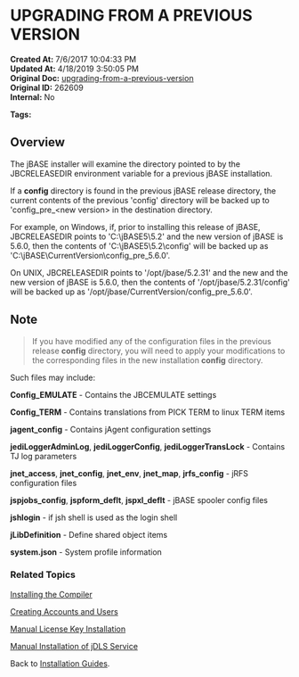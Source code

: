 # UPGRADING FROM A PREVIOUS VERSION

**Created At:** 7/6/2017 10:04:33 PM  
**Updated At:** 4/18/2019 3:50:05 PM  
**Original Doc:** [upgrading-from-a-previous-version](https://docs.jbase.com/36690-installation-guides/upgrading-from-a-previous-version)  
**Original ID:** 262609  
**Internal:** No  

**Tags:**
<badge text='jbase upgrade' vertical='middle' />
<badge text='upgrade' vertical='middle' />

## Overview

The jBASE installer will examine the directory pointed to by the JBCRELEASEDIR environment variable for a previous jBASE installation.

If a **config** directory is found in the previous jBASE release directory, the current contents of the previous 'config' directory will be backed up to 'config\_pre\_&lt;new version&gt; in the destination directory.

For example, on Windows, if, prior to installing this release of jBASE, JBCRELEASEDIR points to 'C:\jBASE5\5.2' and the new version of jBASE is 5.6.0, then the contents of 'C:\jBASE5\5.2\config' will be backed up as 'C:\jBASE\CurrentVersion\config\_pre\_5.6.0'.

On UNIX, JBCRELEASEDIR points to '/opt/jbase/5.2.31' and the new and the new version of jBASE is 5.6.0, then the contents of '/opt/jbase/5.2.31/config' will be backed up as '/opt/jbase/CurrentVersion/config\_pre\_5.6.0'.

## Note

>If you have modified any of the configuration files in the previous release **config** directory, you will need to apply your modifications to the corresponding files in the new installation **config** directory.

Such files may include:

**Config\_EMULATE** - Contains the JBCEMULATE settings

**Config\_TERM** - Contains translations from PICK TERM to linux TERM items

**jagent\_config** - Contains jAgent configuration settings

**jediLoggerAdminLog**, **jediLoggerConfig**, **jediLoggerTransLock** - Contains TJ log parameters

**jnet\_access**, **jnet\_config**, **jnet\_env**, **jnet\_map**, **jrfs\_config** - jRFS configuration files

**jspjobs\_config**, **jspform\_deflt**, **jspxl\_deflt** - jBASE spooler config files

**jshlogin** - if jsh shell is used as the login shell

**jLibDefinition** - Define shared object items

**system.json** - System profile information  

### Related Topics

[Installing the Compiler](installing-the-windows-compiler)

[Creating Accounts and Users](./../create-accounts-and-users)

[Manual License Key Installation](./../manual-license-key-installation)

[Manual Installation of jDLS Service](./../../../jbase/manual-installation-of-jdls-service)

Back to [Installation Guides](./../README.md).
